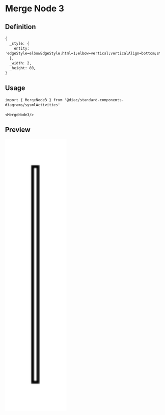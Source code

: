 # Merge Node 3

## Definition

```
{
  _style: { 
    entity: 'edgeStyle=elbowEdgeStyle;html=1;elbow=vertical;verticalAlign=bottom;startArrow=open;endArrow=none;rounded=0;labelBackgroundColor=none;startSize=12;',
  },
  _width: 2,
  _height: 80,
}
```

## Usage

```
import { MergeNode3 } from '@diac/standard-components-diagrams/sysmlActivities'

<MergeNode3/>
```

## Preview

<img src="./merge-node-3.png" width="200"/>

